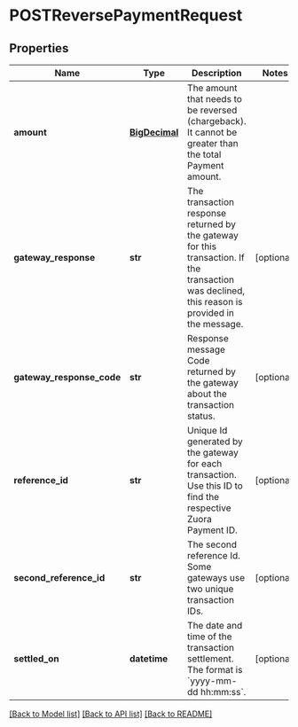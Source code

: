 # POSTReversePaymentRequest

## Properties
Name | Type | Description | Notes
------------ | ------------- | ------------- | -------------
**amount** | [**BigDecimal**](BigDecimal.md) | The amount that needs to be reversed (chargeback). It cannot be greater than the total Payment amount.   | 
**gateway_response** | **str** | The transaction response returned by the gateway for this transaction. If the transaction was declined, this reason is provided in the message.  | [optional] 
**gateway_response_code** | **str** | Response message Code returned by the gateway about the transaction status.  | [optional] 
**reference_id** | **str** | Unique Id generated by the gateway for each transaction. Use this ID to find the respective Zuora Payment ID.   | [optional] 
**second_reference_id** | **str** | The second reference Id. Some gateways use two unique transaction IDs.  | [optional] 
**settled_on** | **datetime** | The date and time of the transaction settlement. The format is &#x60;yyyy-mm-dd hh:mm:ss&#x60;.  | [optional] 

[[Back to Model list]](../README.md#documentation-for-models) [[Back to API list]](../README.md#documentation-for-api-endpoints) [[Back to README]](../README.md)

